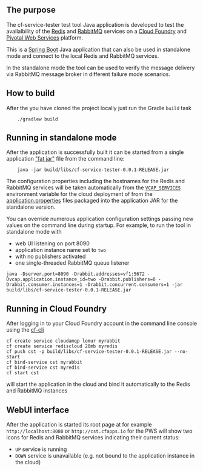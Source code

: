 The purpose
-----------

The cf-service-tester test tool Java application is developed to 
test the availalbility of the [Redis](http://redis.io) and [RabbitMQ](http://rabbitmq.com) services on a
[Cloud Foundry](http://cloudfoundry.org) and [Pivotal Web Services](https://run.pivotal.io/) platform.

This is a [Spring Boot](http://projects.spring.io/spring-boot/) Java application that can also be used 
in standalone mode and connect to the local Redis and RabbitMQ services. 

In the standalone mode the tool can be
used to verify the message delivery via RabbitMQ message broker in different failure mode scenarios.

How to build
------------
After the you have cloned the project locally just run the Gradle `build` task
````
	./gradlew build
````

Running in standalone mode
-----------------------------
After the application is successfully built it can be started from a single application ["fat jar"](http://docs.spring.io/spring-boot/docs/current/reference/html/executable-jar.html) file from the command line:
````
	java -jar build/libs/cf-service-tester-0.0.1-RELEASE.jar
````
The configuration properties including the hostnames for the Redis and RabbitMQ services will be taken automatically
from the [`VCAP_SERVICES`](http://docs.run.pivotal.io/devguide/deploy-apps/environment-variable.html) environment variable for
the cloud deployment of from the [application.properties](src/main/resources/application.properties) files packaged 
into the application JAR for the standalone version.

You can override numerous application configuration settings passing new values on the command line during startup.
For example, to run the tool in standalone mode with 

* web UI listening on port 8090
* application instance name set to `two`
* with no publishers activated
* one single-threaded RabbitMQ queue listener

````
java -Dserver.port=8090 -Drabbit.addresses=vf1:5672 -Dvcap.application.instance_id=two -Drabbit.publishers=0 -Drabbit.consumer.instances=1 -Drabbit.concurrent.consumers=1 -jar build/libs/cf-service-tester-0.0.1-RELEASE.jar
````

Running in Cloud Foundry
------------------------
After logging in to your Cloud Foundry account in the command line console using the [cf-cli](https://github.com/cloudfoundry/cli)
````
cf create service cloudamqp lemur myrabbit
cf create service rediscloud 20mb myredis
cf push cst -p build/libs/cf-service-tester-0.0.1-RELEASE.jar --no-start
cf bind-service cst myrabbit
cf bind-service cst myredis
cf start cst
````
will start the application in the cloud and bind it automatically to the Redis and RabbitMQ instances

WebUI interface
---------------
After the application is started its root page at for example `http://localhost:8080` or `http://cst.cfapps.io` for the PWS will show two 
icons for Redis and RabbitMQ services indicating their current status:

* `UP` service is running
* `DOWN` service is unavailable (e.g. not bound to the application instance in the cloud)

